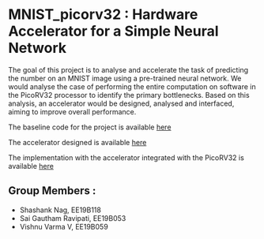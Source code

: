 # MNIST_picorv32 : Hardware Accelerator for a Simple Neural Network

The goal of this project is to analyse and accelerate the task of predicting the number on an MNIST image using a pre-trained neural network. We would analyse the case of performing the entire computation on software in the PicoRV32 processor to identify the primary bottlenecks. Based on this analysis, an accelerator would be designed, analysed and interfaced, aiming to improve overall performance. 

The baseline code for the project is available [here](/mnist_nn)

The accelerator designed is available [here](/mnist_verilog) 

The implementation with the accelerator integrated with the PicoRV32 is available [here](/mnist_integrated) 


## Group Members :
- Shashank Nag, EE19B118
- Sai Gautham Ravipati, EE19B053
- Vishnu Varma V, EE19B059

